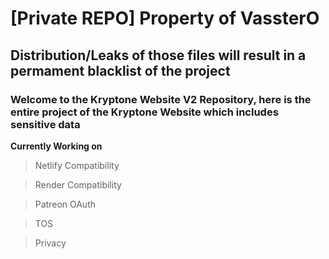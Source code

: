 # [Private REPO] Property of VassterO
## Distribution/Leaks of those files will result in a permament blacklist of the project
### Welcome to the Kryptone Website V2 Repository, here is the entire project of the Kryptone Website which includes sensitive data
**Currently Working on**
> Netlify Compatibility

> Render Compatibility

> Patreon OAuth

> TOS

> Privacy
